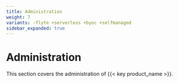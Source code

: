 ```yaml
---
title: Administration
weight: 7
variants: -flyte +serverless +byoc +selfmanaged
sidebar_expanded: true
---
```


# Administration

This section covers the administration of {{< key product_name >}}.
